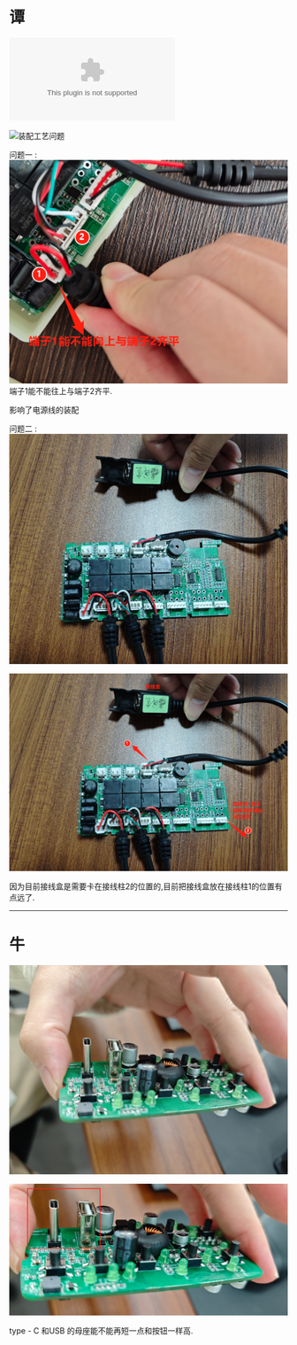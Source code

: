 # 谭

![](assets/DT_SF007-SOF_PCB改版_2023年12月11日.pptx)

![装配工艺问题](assets/5239e799d0bcd005730e2e774f04bb1.jpg)

问题一 : 
![](assets/截图_20231209094506.png)  
端子1能不能往上与端子2齐平.  

影响了电源线的装配  

问题二 : 
![](assets/截图_20231211090449.png)

![](assets/截图_20231211090855.png)

因为目前接线盒是需要卡在接线柱2的位置的,目前把接线盒放在接线柱1的位置有点远了.

___

# 牛
![](assets/3548a0cd2954163e187028bf76e339b.jpg)

![](assets/截图_20231209125645.png)

type - C 和USB 的母座能不能再短一点和按钮一样高.